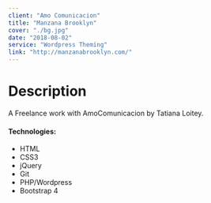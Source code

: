 ```yaml
---
client: "Amo Comunicacion"
title: "Manzana Brooklyn"
cover: "./bg.jpg"
date: "2018-08-02"
service: "Wordpress Theming"
link: "http://manzanabrooklyn.com/"
---
```

# Description

A Freelance work with AmoComunicacion by Tatiana Loitey.

#### Technologies:

- HTML
- CSS3
- jQuery
- Git
- PHP/Wordpress
- Bootstrap 4